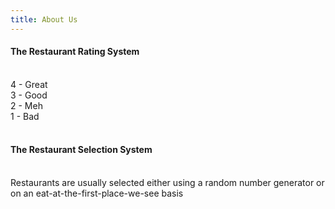 ```yaml
---
title: About Us
---
```

<h4>The Restaurant Rating System</h4>
<br>
4 - Great  <br>
3 - Good  <br>
2 - Meh  <br>
1 - Bad  <br>
<br>
<h4>The Restaurant Selection System</h4>
<br> 
Restaurants are usually selected either using a random number generator or on an eat-at-the-first-place-we-see basis  